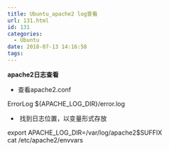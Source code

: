 ```yaml
---
title: Ubuntu_apache2 log查看
url: 131.html
id: 131
categories:
  - Ubuntu
date: 2018-07-13 14:16:58
tags:
---
```


**apache2日志查看**

*   查看apache2.conf

  ErrorLog ${APACHE\_LOG\_DIR}/error.log

*    找到日志位置，以变量形式存放

 export APACHE\_LOG\_DIR=/var/log/apache2$SUFFIX	
  cat /etc/apache2/envvars